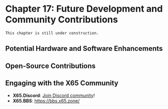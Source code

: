 # Chapter 17: Future Development and Community Contributions

```{note}
This chapter is still under construction.
```

## Potential Hardware and Software Enhancements

## Open-Source Contributions

## Engaging with the X65 Community

- **X65.Discord**: [Join Discord community](https://discord.gg/7uhPQfdDXk)!
- **X65.BBS**: <https://bbs.x65.zone/>
